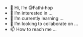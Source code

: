 - 👋 Hi, I’m @Fathi-hop
- 👀 I’m interested in ...
- 🌱 I’m currently learning ...
- 💞️ I’m looking to collaborate on ...
- 📫 How to reach me ...

<!---
Fathi-hop/Fathi-hop is a ✨ special ✨ repository because its `README.md` (this file) appears on your GitHub profile.
You can click the Preview link to take a look at your changes.
--->
